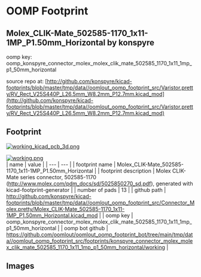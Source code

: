 # OOMP Footprint  
## Molex_CLIK-Mate_502585-1170_1x11-1MP_P1.50mm_Horizontal  by konspyre  
  
oomp key: oomp_konspyre_connector_molex_molex_clik_mate_502585_1170_1x11_1mp_p1_50mm_horizontal  
  
source repo at: [http://github.com/konspyre/kicad-footprints/blob/master/tmp/data//oomlout_oomp_footprint_src/Varistor.pretty/RV_Rect_V25S440P_L26.5mm_W8.2mm_P12.7mm.kicad_mod](http://github.com/konspyre/kicad-footprints/blob/master/tmp/data//oomlout_oomp_footprint_src/Varistor.pretty/RV_Rect_V25S440P_L26.5mm_W8.2mm_P12.7mm.kicad_mod)  
## Footprint  
  
[![working_kicad_pcb_3d.png](working_kicad_pcb_3d_600.png)](working_kicad_pcb_3d.png)  
  
[![working.png](working_600.png)](working.png)  
| name | value | 
| --- | --- | 
| footprint name | Molex_CLIK-Mate_502585-1170_1x11-1MP_P1.50mm_Horizontal | 
| footprint description | Molex CLIK-Mate series connector, 502585-1170 (http://www.molex.com/pdm_docs/sd/5025850270_sd.pdf), generated with kicad-footprint-generator | 
| number of pads | 13 | 
| github path | http://github.com/konspyre/kicad-footprints/blob/master/tmp/data//oomlout_oomp_footprint_src/Connector_Molex.pretty/Molex_CLIK-Mate_502585-1170_1x11-1MP_P1.50mm_Horizontal.kicad_mod | 
| oomp key | oomp_konspyre_connector_molex_molex_clik_mate_502585_1170_1x11_1mp_p1_50mm_horizontal | 
| oomp bot github | https://github.com/oomlout/oomlout_oomp_footprint_bot/tree/main/tmp/data//oomlout_oomp_footprint_src/footprints/konspyre_connector_molex_molex_clik_mate_502585_1170_1x11_1mp_p1_50mm_horizontal/working | 
## Images  
